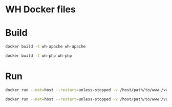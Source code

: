 # WH Docker files

# Build

```sh
docker build -t wh-apache wh-apache
```
```sh
docker build -t wh-php wh-php
```

# Run

```sh
docker run --net=host --restart=unless-stopped -v /host/path/to/www:/var/www -d wh-apache
```
```sh
docker run --net=host --restart=unless-stopped -v /host/path/to/www:/var/www -d wh-php
```
